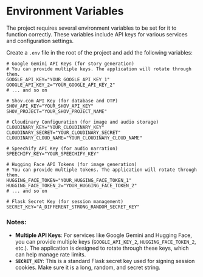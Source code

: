 # Environment Variables

The project requires several environment variables to be set for it to function correctly. These variables include API keys for various services and configuration settings.

Create a `.env` file in the root of the project and add the following variables:

```
# Google Gemini API Keys (for story generation)
# You can provide multiple keys. The application will rotate through them.
GOOGLE_API_KEY="YOUR_GOOGLE_API_KEY_1"
GOOGLE_API_KEY_2="YOUR_GOOGLE_API_KEY_2"
# ... and so on

# Shov.com API Key (for database and OTP)
SHOV_API_KEY="YOUR_SHOV_API_KEY"
SHOV_PROJECT="YOUR_SHOV_PROJECT_NAME"

# Cloudinary Configuration (for image and audio storage)
CLOUDINARY_KEY="YOUR_CLOUDINARY_KEY"
CLOUDINARY_SECRET="YOUR_CLOUDINARY_SECRET"
CLOUDINARY_CLOUD_NAME="YOUR_CLOUDINARY_CLOUD_NAME"

# Speechify API Key (for audio narration)
SPEECHIFY_KEY="YOUR_SPEECHIFY_KEY"

# Hugging Face API Tokens (for image generation)
# You can provide multiple tokens. The application will rotate through them.
HUGGING_FACE_TOKEN="YOUR_HUGGING_FACE_TOKEN_1"
HUGGING_FACE_TOKEN_2="YOUR_HUGGING_FACE_TOKEN_2"
# ... and so on

# Flask Secret Key (for session management)
SECRET_KEY="A_DIFFERENT_STRONG_RANDOM_SECRET_KEY"
```

### Notes:

- **Multiple API Keys**: For services like Google Gemini and Hugging Face, you can provide multiple keys (`GOOGLE_API_KEY_2`, `HUGGING_FACE_TOKEN_2`, etc.). The application is designed to rotate through these keys, which can help manage rate limits.
- **`SECRET_KEY`**: This is a standard Flask secret key used for signing session cookies. Make sure it is a long, random, and secret string.

